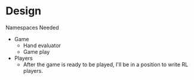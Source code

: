 
Design
======
Namespaces Needed
- Game
    - Hand evaluator
    - Game play
- Players
    - After the game is ready to be played, I'll be in a position to write 
    RL players. 